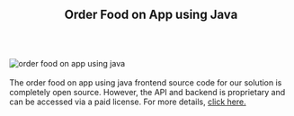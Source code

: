 <h2 style="text-align:center">Order Food on App using Java</h2><br/><br/>

![order food on app using java](https://admin.ninjascode.com/wp-content/uploads/2025/repoImages/Raymond/15.webp) <br/><br/>The order food on app using java frontend source code for our solution is completely open source. However, the API and backend is proprietary and can be accessed via a paid license. For more details, <a href="https://enatega.com/?utm_source=github&utm_medium=repo&utm_campaign=raymond-order-food-on-app-using-java" target="_blank">click here.</a>

